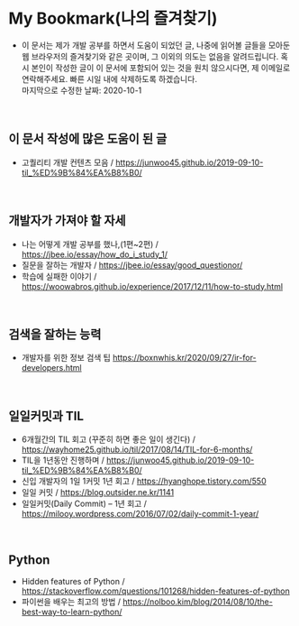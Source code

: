 # My Bookmark(나의 즐겨찾기)
* 이 문서는 제가 개발 공부를 하면서 도움이 되었던 글, 나중에 읽어볼 글들을 모아둔 웹 브라우저의 즐겨찾기와 같은 곳이며, 그 이외의 의도는 없음을 알려드립니다.
혹시 본인이 작성한 글이 이 문서에 포함되어 있는 것을 원치 않으시다면, 제 이메일로 연락해주세요. 빠른 시일 내에 삭제하도록 하겠습니다.</br>
마지막으로 수정한 날짜: 2020-10-1
</br>

## 이 문서 작성에 많은 도움이 된 글
* 고퀄리티 개발 컨텐츠 모음 / https://junwoo45.github.io/2019-09-10-til_%ED%9B%84%EA%B8%B0/
</br>

## 개발자가 가져야 할 자세
* 나는 어떻게 개발 공부를 했나,(1편~2편) / https://jbee.io/essay/how_do_i_study_1/
* 질문을 잘하는 개발자 / https://jbee.io/essay/good_questionor/
* 학습에 실패한 이야기 / https://woowabros.github.io/experience/2017/12/11/how-to-study.html
</br>

## 검색을 잘하는 능력
* 개발자를 위한 정보 검색 팁 https://boxnwhis.kr/2020/09/27/ir-for-developers.html
</br>

## 일일커밋과 TIL
* 6개월간의 TIL 회고 (꾸준히 하면 좋은 일이 생긴다) / https://wayhome25.github.io/til/2017/08/14/TIL-for-6-months/
* TIL을 1년동안 진행하며 / https://junwoo45.github.io/2019-09-10-til_%ED%9B%84%EA%B8%B0/
* 신입 개발자의 1일 1커밋 1년 회고 / https://hyanghope.tistory.com/550
* 일일 커밋 / https://blog.outsider.ne.kr/1141
* 일일커밋(Daily Commit) – 1년 회고 / https://milooy.wordpress.com/2016/07/02/daily-commit-1-year/
</br>

## Python
* Hidden features of Python / https://stackoverflow.com/questions/101268/hidden-features-of-python
* 파이썬을 배우는 최고의 방법 / https://nolboo.kim/blog/2014/08/10/the-best-way-to-learn-python/
</br>
